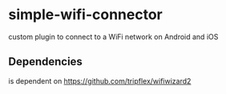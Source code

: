# simple-wifi-connector
 custom plugin to connect to a WiFi network on Android and iOS
## Dependencies
 is dependent on https://github.com/tripflex/wifiwizard2
